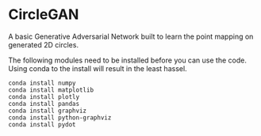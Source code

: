 # CircleGAN
A basic Generative Adversarial Network built to learn the point mapping on generated 2D circles.

The following modules need to be installed before you can use the code. Using conda to the install will result in the least hassel.

``` 
conda install numpy
conda install matplotlib
conda install plotly
conda install pandas
conda install graphviz
conda install python-graphviz
conda install pydot
```
